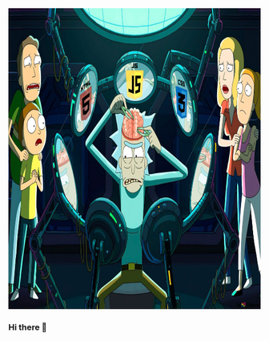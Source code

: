 <img src="https://github.com/AlexRemar/My-project-HeaderShaurma/blob/main/Images/riki.png" alt="The Unlimited" width="1400" height='600'/>


### Hi there 👋

<!--
**AlexRemar/AlexRemar** is a ✨ _special_ ✨ repository because its `README.md` (this file) appears on your GitHub profile.

Here are some ideas to get you started:

- 🔭 I’m currently working on ...
- 🌱 I’m currently learning ...
- 👯 I’m looking to collaborate on ...
- 🤔 I’m looking for help with ...
- 💬 Ask me about ...
- 📫 How to reach me: ...
- 😄 Pronouns: ...
- ⚡ Fun fact: ...
-->
